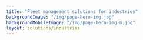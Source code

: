```yaml
---
title: "Fleet management solutions for industries"
backgroundImage: "/img/page-hero-img.jpg"
backgroundMobileImage: "/img/page-hero-img-m.jpg"
layout: solutions/industries
---
```

